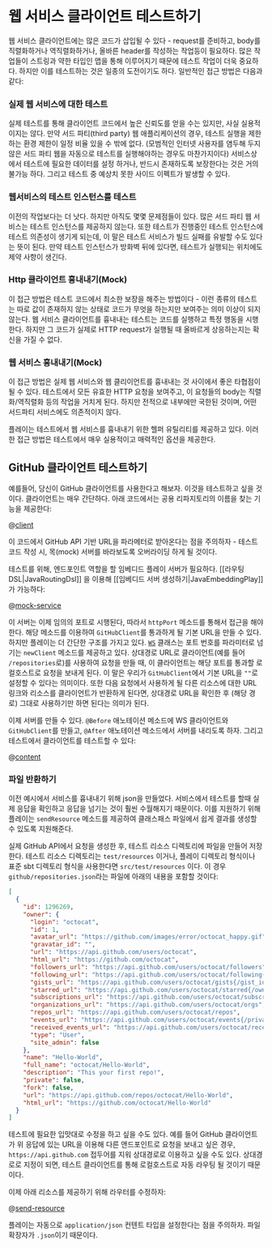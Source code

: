 <!--- Copyright (C) 2009-2015 Typesafe Inc. <http://www.typesafe.com> -->
# 웹 서비스 클라이언트 테스트하기

웹 서비스 클라이언트에는 많은 코드가 삽입될 수 있다 - request를 준비하고, body를 직렬화하거나 역직렬화하거나, 올바른 header를 작성하는 작업등이 필요하다. 많은 작업들이 스트링과 약한 타입인 맵을 통해 이루어지기 때문에 테스트 작업이 더욱 중요하다. 하지만 이를 테스트하는 것은 일종의 도전이기도 하다. 일반적인 접근 방법은 다음과 같다:

### 실제 웹 서비스에 대한 테스트

실제 테스트를 통해 클라이언트 코드에서 높은 신뢰도를 얻을 수는 있지만, 사실 실용적이지는 않다. 만약 서드 파티(third party) 웹 애플리케이션의 경우, 테스트 실행을 제한하는 환경 제한이 일정 비율 있을 수 밖에 없다. (모범적인 인터넷 사용자를 염두해 두지 않은 서드 파티 웹을 자동으로 테스트를 실행해야하는 경우도 마찬가지이다) 서비스상에서 테스트에 필요한 데이터를 설정 하거나, 반드시 존재하도록 보장한다는 것은 거의 불가능 하다. 그리고 테스트 중 예상치 못한 사이드 이펙트가 발생할 수 있다. 

### 웹서비스의 테스트 인스턴스를 테스트

이전의 작업보다는 더 낫다. 하지만 아직도 몇몇 문제점들이 있다. 많은 서드 파티 웹 서비스는 테스트 인스턴스를 제공하지 않는다. 또한 테스트가 진행중인 테스트 인스턴스에 테스트 의존성이 생기게 되는데, 이 말은 테스트 서비스가 빌드 실패를 유발할 수도 있다는 뜻이 된다. 만약 테스트 인스턴스가 방화벽 뒤에 있다면, 테스트가 실행되는 위치에도 제약 사항이 생긴다.

### Http 클라이언트 흉내내기(Mock)

이 접근 방법은 테스트 코드에서 최소한 보장을 해주는 방법이다 - 이런 종류의 테스트는 따로 값이 존재하지 않는 상태로 코드가 무엇을 하는지만 보여주는 의미 이상이 되지 않는다. 웹 서비스 클라이언트를 흉내내는 테스트는 코드를 실행하고 특정 행동을 시행한다. 하지만 그 코드가 실제로 HTTP request가 실행될 때 올바르게 상응하는지는 확신을 가질 수 없다.

### 웹 서비스 흉내내기(Mock)

이 접근 방법은 실제 웹 서비스와 웹 클리이언트를 흉내내는 것 사이에서 좋은 타협점이 될 수 있다. 테스트에서 모든 유효한 HTTP 요청을 보여주고, 이 요청들의 body는 직렬화/역직렬화 등의 작업을 거치게 된다. 하지만 전적으로 내부에만 국한된 것이며, 어떤 서드파티 서비스에도 의존적이지 않다.

플레이는 테스트에서 웹 서비스를 흉내내기 위한 헬퍼 유틸리티를 제공하고 있다. 이러한 접근 방법은 테스트에서 매우 실용적이고 매력적인 옵션을 제공한다. 

## GitHub 클라이언트 테스트하기

예를들어, 당신이 GitHub 클라이언트를 사용한다고 해보자. 이것을 테스트하고 싶을 것이다. 클라이언트는 매우 간단하다. 아래 코드에서는 공용 리파지토리의 이름을 찾는 기능을 제공한다:

@[client](code/javaguide/tests/GitHubClient.java)

이 코드에서 GitHub API 기반 URL을 파라메터로 받아온다는 점을 주의하자 - 테스트 코드 작성 시, 목(mock) 서버를 바라보도록 오버라이딩 하게 될 것이다.

테스트를 위해,  엔드포인트 역할을 할 임베디드 플레이 서버가 필요하다. [[라우팅 DSL|JavaRoutingDsl]] 을 이용해 [[임베디드 서버 생성하기|JavaEmbeddingPlay]]가 가능하다:

@[mock-service](code/javaguide/tests/JavaTestingWebServiceClients.java)

이 서버는 이제 임의의 포트로 시행된다, 따라서 `httpPort` 메소드를 통해서 접근을 해야한다. 해당 메소드를 이용하여 `GitHubClient`를 통과하게 될 기본 URL을 만들 수 있다. 하지만 플레이는 더 간단한 구조를 가지고 있다. [`WS`](api/java/play/libs/ws/WS.java) 클래스는 포트 번호를 파라미터로 넘기는 `newClient` 메소드를 제공하고 있다. 상대경로 URL로 클라이언트(예를 들어 `/repositories`로)를 사용하여 요청을 만들 때, 이 클라이언트는 해당 포트를 통과할 로컬호스트로 요청을 보내게 된다. 이 말은 우리가 `GitHubClient`에서 기본 URL을 `""`로 설정할 수 있다는 의미이다. 또한 다음 요청에서 사용하게 될 다른 리소스에 대한 URL 링크와 리소스를 클라이언트가 반환하게 된다면, 상대경로 URL을 확인한 후 (해당 경로) 그대로 사용하기만 하면 된다는 의미가 된다.

이제 서버를 만들 수 있다. `@Before` 애노테이션 메소드에 WS 클라이언트와 `GitHubClient`를 만들고, `@After` 애노테이션 메소드에서 서버를 내리도록 하자. 그리고 테스트에서 클라이언트를 테스트할 수 있다:

@[content](code/javaguide/tests/GitHubClientTest.java)

### 파일 반환하기

이전 예시에서 서비스를 흉내내기 위해 json을 만들었다. 서비스에서 테스트를 할때 실제 응답을 확인하고 응답을 넘기는 것이 훨씬 수월해지기 때문이다. 이를 지원하기 위해 플레이는 `sendResource` 메소드를 제공하여 클래스패스 파일에서 쉽게 결과를 생성할 수 있도록 지원해준다.

실제 GitHub API에서 요청을 생성한 후, 테스트 리소스 디렉토리에 파일을 만들어 저장한다. 테스트 리소스 디렉토리는 `test/resources` 이거나, 플레이 디렉토리 형식이나 표준 sbt 디렉토리 형식을 사용한다면 `src/test/resources` 이다. 이 경우 `github/repositories.json`라는 파일에 아래의 내용을 포함할 것이다:

```json
[
  {
    "id": 1296269,
    "owner": {
      "login": "octocat",
      "id": 1,
      "avatar_url": "https://github.com/images/error/octocat_happy.gif",
      "gravatar_id": "",
      "url": "https://api.github.com/users/octocat",
      "html_url": "https://github.com/octocat",
      "followers_url": "https://api.github.com/users/octocat/followers",
      "following_url": "https://api.github.com/users/octocat/following{/other_user}",
      "gists_url": "https://api.github.com/users/octocat/gists{/gist_id}",
      "starred_url": "https://api.github.com/users/octocat/starred{/owner}{/repo}",
      "subscriptions_url": "https://api.github.com/users/octocat/subscriptions",
      "organizations_url": "https://api.github.com/users/octocat/orgs",
      "repos_url": "https://api.github.com/users/octocat/repos",
      "events_url": "https://api.github.com/users/octocat/events{/privacy}",
      "received_events_url": "https://api.github.com/users/octocat/received_events",
      "type": "User",
      "site_admin": false
    },
    "name": "Hello-World",
    "full_name": "octocat/Hello-World",
    "description": "This your first repo!",
    "private": false,
    "fork": false,
    "url": "https://api.github.com/repos/octocat/Hello-World",
    "html_url": "https://github.com/octocat/Hello-World"
  }
]
```

테스트에 필요한 입맛대로 수정을 하고 싶을 수도 있다. 예를 들어 GitHub 클라이언트가 위 응답에 있는 URL을 이용해 다른 앤드포인트로 요청을 보내고 싶은 경우, `https://api.github.com` 접두어를 지워 상대경로로 이용하고 싶을 수도 있다. 상대경로로 지정이 되면, 테스트 클라이언트를 통해 로컬호스트로 자동 라우팅 될 것이기 때문이다.

이제 아래 리소스를 제공하기 위해 라우터를 수정하자:

@[send-resource](code/javaguide/tests/JavaTestingWebServiceClients.java)

플레이는 자동으로 `application/json` 컨텐트 타입을 설정한다는 점을 주의하자. 파일 확장자가 `.json`이기 때문이다.